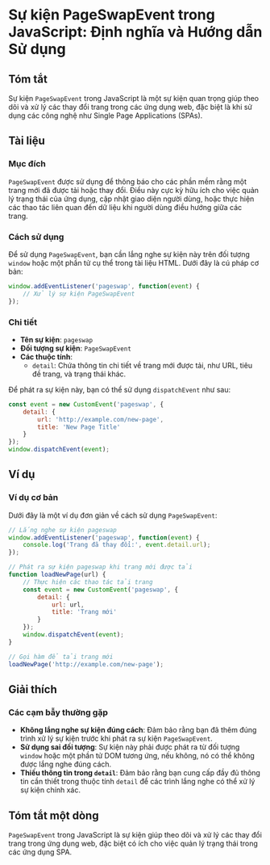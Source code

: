 <!--
Meta Description: # Sự kiện PageSwapEvent trong JavaScript: Định nghĩa và Hướng dẫn Sử dụng ## Tóm tắt Sự kiện `PageSwapEvent` trong JavaScript là một sự kiện quan trọn...
Meta Keywords: kiện, dụng, các, trang, pageswapevent
-->

# Sự kiện PageSwapEvent trong JavaScript: Định nghĩa và Hướng dẫn Sử dụng

## Tóm tắt
Sự kiện `PageSwapEvent` trong JavaScript là một sự kiện quan trọng giúp theo dõi và xử lý các thay đổi trang trong các ứng dụng web, đặc biệt là khi sử dụng các công nghệ như Single Page Applications (SPAs).

## Tài liệu
### Mục đích
`PageSwapEvent` được sử dụng để thông báo cho các phần mềm rằng một trang mới đã được tải hoặc thay đổi. Điều này cực kỳ hữu ích cho việc quản lý trạng thái của ứng dụng, cập nhật giao diện người dùng, hoặc thực hiện các thao tác liên quan đến dữ liệu khi người dùng điều hướng giữa các trang.

### Cách sử dụng
Để sử dụng `PageSwapEvent`, bạn cần lắng nghe sự kiện này trên đối tượng `window` hoặc một phần tử cụ thể trong tài liệu HTML. Dưới đây là cú pháp cơ bản:

```javascript
window.addEventListener('pageswap', function(event) {
    // Xử lý sự kiện PageSwapEvent
});
```

### Chi tiết
- **Tên sự kiện**: `pageswap`
- **Đối tượng sự kiện**: `PageSwapEvent`
- **Các thuộc tính**:
  - `detail`: Chứa thông tin chi tiết về trang mới được tải, như URL, tiêu đề trang, và trạng thái khác.
  
Để phát ra sự kiện này, bạn có thể sử dụng `dispatchEvent` như sau:

```javascript
const event = new CustomEvent('pageswap', {
    detail: {
        url: 'http://example.com/new-page',
        title: 'New Page Title'
    }
});
window.dispatchEvent(event);
```

## Ví dụ
### Ví dụ cơ bản
Dưới đây là một ví dụ đơn giản về cách sử dụng `PageSwapEvent`:

```javascript
// Lắng nghe sự kiện pageswap
window.addEventListener('pageswap', function(event) {
    console.log('Trang đã thay đổi:', event.detail.url);
});

// Phát ra sự kiện pageswap khi trang mới được tải
function loadNewPage(url) {
    // Thực hiện các thao tác tải trang
    const event = new CustomEvent('pageswap', {
        detail: {
            url: url,
            title: 'Trang mới'
        }
    });
    window.dispatchEvent(event);
}

// Gọi hàm để tải trang mới
loadNewPage('http://example.com/new-page');
```

## Giải thích
### Các cạm bẫy thường gặp
- **Không lắng nghe sự kiện đúng cách**: Đảm bảo rằng bạn đã thêm đúng trình xử lý sự kiện trước khi phát ra sự kiện `PageSwapEvent`.
- **Sử dụng sai đối tượng**: Sự kiện này phải được phát ra từ đối tượng `window` hoặc một phần tử DOM tương ứng, nếu không, nó có thể không được lắng nghe đúng cách.
- **Thiếu thông tin trong `detail`**: Đảm bảo rằng bạn cung cấp đầy đủ thông tin cần thiết trong thuộc tính `detail` để các trình lắng nghe có thể xử lý sự kiện chính xác.

## Tóm tắt một dòng
`PageSwapEvent` trong JavaScript là sự kiện giúp theo dõi và xử lý các thay đổi trang trong ứng dụng web, đặc biệt có ích cho việc quản lý trạng thái trong các ứng dụng SPA.
